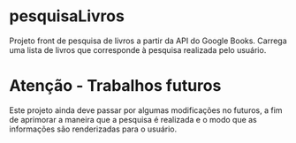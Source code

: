 # pesquisaLivros
Projeto front de pesquisa de livros a partir da API do Google Books. Carrega uma lista de livros que corresponde à pesquisa realizada pelo usuário.

# Atenção - Trabalhos futuros
Este projeto ainda deve passar por algumas modificações no futuros, a fim de aprimorar a maneira que a pesquisa é realizada e o modo que as informações são renderizadas para o usuário.
